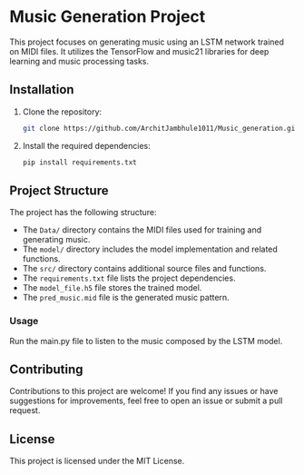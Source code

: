 # Music Generation Project

This project focuses on generating music using an LSTM network trained on MIDI files. It utilizes the TensorFlow and music21 libraries for deep learning and music processing tasks.

## Installation

1. Clone the repository:

    ```bash
    git clone https://github.com/ArchitJambhule1011/Music_generation.git


2. Install the required dependencies:

    ```bash
    pip install requirements.txt

## Project Structure

The project has the following structure:

- The `Data/` directory contains the MIDI files used for training and generating music.
- The `model/` directory includes the model implementation and related functions.
- The `src/` directory contains additional source files and functions.
- The `requirements.txt` file lists the project dependencies.
- The `model_file.h5` file stores the trained model.
- The `pred_music.mid` file is the generated music pattern.


### Usage

Run the main.py file to listen to the music composed by the LSTM model.

## Contributing

Contributions to this project are welcome! If you find any issues or have suggestions for improvements, feel free to open an issue or submit a pull request.

## License

This project is licensed under the MIT License.



